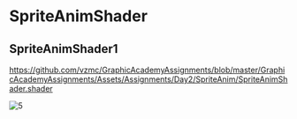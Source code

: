 # SpriteAnimShader

## SpriteAnimShader1
https://github.com/vzmc/GraphicAcademyAssignments/blob/master/GraphicAcademyAssignments/Assets/Assignments/Day2/SpriteAnim/SpriteAnimShader.shader

![5](https://user-images.githubusercontent.com/6869650/156617516-f3521617-a77b-4980-9b44-577c7a851fc6.gif)
